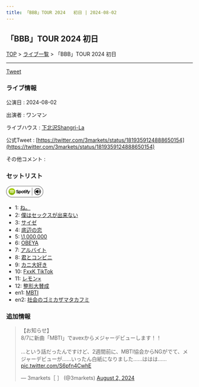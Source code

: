 ```yaml
---
title: 「BBB」TOUR 2024	初日 | 2024-08-02
---
```

## 「BBB」TOUR 2024	初日

[TOP](/setlist/) > [ライブ一覧](lives.html) > 「BBB」TOUR 2024	初日

___

<a href="https://twitter.com/share?ref_src=twsrc%5Etfw" data-text="3markets[ ]セットリスト > 「BBB」TOUR 2024	初日" class="twitter-share-button" data-via="3markets" data-hashtags="3markets" data-related="3markets" data-show-count="false">Tweet</a>

### ライブ情報

公演日
:    2024-08-02

出演者
:    ワンマン

ライブハウス
:    [下北沢Shangri-La](livehouse012.html)

公式Tweet
:    [https://twitter.com/3markets/status/1819359124888650154](https://twitter.com/3markets/status/1819359124888650154)

その他コメント
:    

### セットリスト


[![play with spotify](images/spotify-icon.png)](https://open.spotify.com/playlist/4ySMedTXemxPu6ni4el9Vj)



*  1: [ね。](song076.html)
*  2: [僕はセックスが出来ない](song006.html)
*  3: [サイゼ](song004.html)
*  4: [底辺の恋](song008.html)
*  5: [\1,000,000](song022.html)
*  6: [OBEYA](song021.html)
*  7: [アルバイト](song042.html)
*  8: [君とコンビニ](song024.html)
*  9: [カニ大好き](song079.html)
*  10: [FxxK TikTok](song082.html)
*  11: [レモン×](song003.html)
*  12: [整形大賛成](song005.html)
*  en1: [MBTI](song096.html)
*  en2: [社会のゴミカザマタカフミ](song002.html)


### 追加情報



<blockquote class="twitter-tweet"><p lang="ja" dir="ltr">【お知らせ】<br>8/7に新曲「MBTI」でavexからメジャーデビューします！！<br><br>…という話だったんですけど、2週間前に、MBTI協会からNGがでて、メジャーデビューが……いったん白紙になりました……ははは…… <a href="https://t.co/S6pfn4CwhE">pic.twitter.com/S6pfn4CwhE</a></p>&mdash; 3markets［ ］ (@3markets) <a href="https://twitter.com/3markets/status/1819359124888650154?ref_src=twsrc%5Etfw">August 2, 2024</a></blockquote>
<script async src="https://platform.twitter.com/widgets.js" charset="utf-8"></script>




<script async src="https://platform.twitter.com/widgets.js" charset="utf-8"></script>